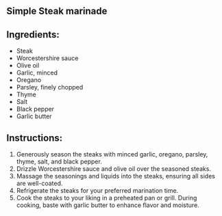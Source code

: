 ## Simple Steak marinade

## Ingredients:

- Steak
- Worcestershire sauce
- Olive oil
- Garlic, minced
- Oregano
- Parsley, finely chopped
- Thyme
- Salt
- Black pepper
- Garlic butter

## Instructions:

1. Generously season the steaks with minced garlic, oregano, parsley, thyme, salt, and black pepper.
2. Drizzle Worcestershire sauce and olive oil over the seasoned steaks.
3. Massage the seasonings and liquids into the steaks, ensuring all sides are well-coated.
4. Refrigerate the steaks for your preferred marination time.
5. Cook the steaks to your liking in a preheated pan or grill. During cooking, baste with garlic butter to enhance flavor and moisture.

